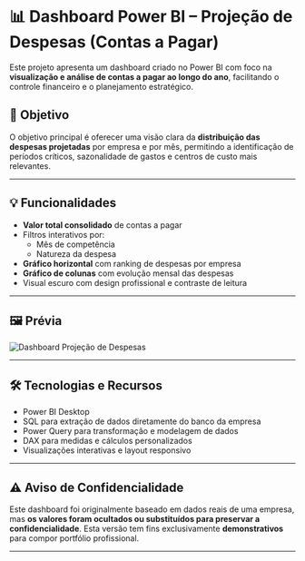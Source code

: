 # 📊 Dashboard Power BI – Projeção de Despesas (Contas a Pagar)

Este projeto apresenta um dashboard criado no Power BI com foco na **visualização e análise de contas a pagar ao longo do ano**, facilitando o controle financeiro e o planejamento estratégico.

## 🎯 Objetivo
O objetivo principal é oferecer uma visão clara da **distribuição das despesas projetadas** por empresa e por mês, permitindo a identificação de períodos críticos, sazonalidade de gastos e centros de custo mais relevantes.

---

## 💡 Funcionalidades

- **Valor total consolidado** de contas a pagar
- Filtros interativos por:
  - Mês de competência
  - Natureza da despesa
- **Gráfico horizontal** com ranking de despesas por empresa
- **Gráfico de colunas** com evolução mensal das despesas
- Visual escuro com design profissional e contraste de leitura

---

## 🖼️ Prévia

![Dashboard Projeção de Despesas]([https://postimg.cc/n9cCG5cz](https://i.postimg.cc/C5bkST3j/Proje-o-Despesas-Contas-A-Pagar-Empresa.png))

---

## 🛠️ Tecnologias e Recursos

- Power BI Desktop
- SQL para extração de dados diretamente do banco da empresa
- Power Query para transformação e modelagem de dados
- DAX para medidas e cálculos personalizados
- Visualizações interativas e layout responsivo

---

## ⚠️ Aviso de Confidencialidade

Este dashboard foi originalmente baseado em dados reais de uma empresa, mas **os valores foram ocultados ou substituídos para preservar a confidencialidade**. Esta versão tem fins exclusivamente **demonstrativos** para compor portfólio profissional.

---
